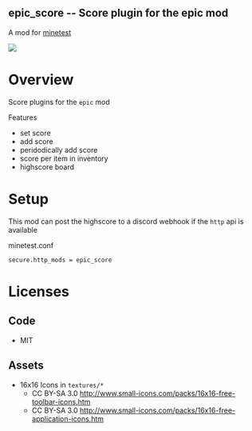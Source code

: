 
epic_score -- Score plugin for the epic mod
-----------------


A mod for [minetest](http://www.minetest.net)

![](https://github.com/damocles-minetest/epic_score/workflows/luacheck/badge.svg)

# Overview

Score plugins for the `epic` mod

Features
* set score
* add score
* peridodically add score
* score per item in inventory
* highscore board

# Setup

This mod can post the highscore to a discord webhook if the `http` api is available

minetest.conf
```
secure.http_mods = epic_score
```

# Licenses

## Code

* MIT

## Assets

* 16x16 Icons in `textures/*`
  * CC BY-SA 3.0 http://www.small-icons.com/packs/16x16-free-toolbar-icons.htm
  * CC BY-SA 3.0 http://www.small-icons.com/packs/16x16-free-application-icons.htm
